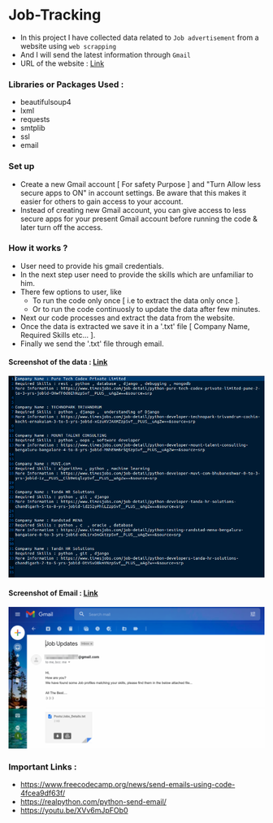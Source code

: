 # Job-Tracking

- In this project I have collected data related to `Job advertisement` from a website using `web scrapping `
- And I will send the latest information through `Gmail`
- URL of the website : [Link](https://www.timesjobs.com/candidate/job-search.html?searchType=personalizedSearch&from=submit&txtKeywords=python&txtLocation=) 

### Libraries or Packages Used :
- beautifulsoup4
- lxml
- requests
- smtplib
- ssl
- email

### Set up
- Create a new Gmail account [ For safety Purpose ] and "Turn Allow less secure apps to ON" in account settings. Be aware that this makes it easier for others to gain access to your account. 
- Instead of creating new Gmail account, you can give access to less secure apps for your present Gmail account before running the code & later turn off the access.

### How it works ?
- User need to provide his gmail credentials.
- In the next step user need to provide the skills which are unfamiliar to him.
- There few options to user, like
  - To run the code only once [ i.e to extract the data only once ].
  - Or to run the code continuosly to update the data after few minutes.
- Next our code processes and extract the data from the website.
- Once the data is extracted we save it in a '.txt' file [ Company Name, Required Skills etc... ].
- Finally we send the '.txt' file through email.

#### Screenshot of the data : [Link](/images/img_1.png)

![](https://github.com/giridhar04/Job-Tracking/blob/main/images/img_1.png)

#### Screenshot of Email : [Link](/images/img_2.png)

![](https://github.com/giridhar04/Job-Tracking/blob/main/images/img_2.png)

### Important Links :
- https://www.freecodecamp.org/news/send-emails-using-code-4fcea9df63f/ 
- https://realpython.com/python-send-email/ 
- https://youtu.be/XVv6mJpFOb0
